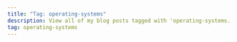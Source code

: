 ```yaml
---
title: "Tag: operating-systems"
description: View all of my blog posts tagged with 'operating-systems.'
tag: operating-systems
---
```

